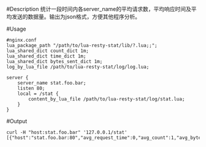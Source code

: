 #Description
统计一段时间内各server_name的平均请求数，平均响应时间及平均发送的数据量。输出为json格式，方便其他程序分析。

#Usage
```
#nginx.conf
lua_package_path "/path/to/lua-resty-stat/lib/?.lua;;";
lua_shared_dict count_dict 1m;
lua_shared_dict time_dict 1m;
lua_shared_dict bytes_sent_dict 1m;
log_by_lua_file /path/to/lua-resty-stat/log/log.lua;

server {
	server_name stat.foo.bar;
	listen 80;
	local = /stat {
		content_by_lua_file /path/to/lua-resty-stat/log/stat.lua;
	}
}
```

#Output
```
curl -H "host:stat.foo.bar" '127.0.0.1/stat'
[{"host":"stat.foo.bar:80","avg_request_time":0,"avg_count":1,"avg_bytes_sent":474,"interval":1}]
```
